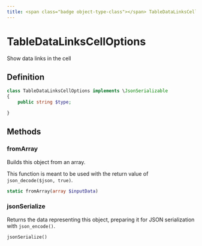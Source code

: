 ```yaml
---
title: <span class="badge object-type-class"></span> TableDataLinksCellOptions
---
```

# <span class="badge object-type-class"></span> TableDataLinksCellOptions

Show data links in the cell

## Definition

```php
class TableDataLinksCellOptions implements \JsonSerializable
{
    public string $type;

}
```
## Methods

### <span class="badge object-method"></span> fromArray

Builds this object from an array.

This function is meant to be used with the return value of `json_decode($json, true)`.

```php
static fromArray(array $inputData)
```

### <span class="badge object-method"></span> jsonSerialize

Returns the data representing this object, preparing it for JSON serialization with `json_encode()`.

```php
jsonSerialize()
```

